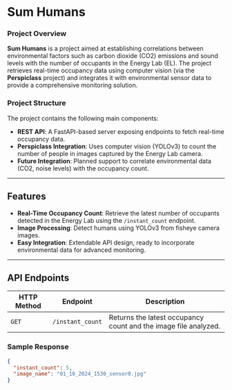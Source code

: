 # Sum Humans

### Project Overview

**Sum Humans** is a project aimed at establishing correlations between environmental factors such as carbon dioxide (CO2) emissions and sound levels with the number of occupants in the Energy Lab (EL). The project retrieves real-time occupancy data using computer vision (via the **Perspiclass** project) and integrates it with environmental sensor data to provide a comprehensive monitoring solution.

### Project Structure

The project contains the following main components:
- **REST API**: A FastAPI-based server exposing endpoints to fetch real-time occupancy data.
- **Perspiclass Integration**: Uses computer vision (YOLOv3) to count the number of people in images captured by the Energy Lab camera.
- **Future Integration**: Planned support to correlate environmental data (CO2, noise levels) with the occupancy count.

---

## Features

- **Real-Time Occupancy Count**: Retrieve the latest number of occupants detected in the Energy Lab using the `/instant_count` endpoint.
- **Image Processing**: Detect humans using YOLOv3 from fisheye camera images.
- **Easy Integration**: Extendable API design, ready to incorporate environmental data for advanced monitoring.

---

## API Endpoints

| HTTP Method | Endpoint          | Description                                |
| ----------- | ----------------- | ------------------------------------------ |
| `GET`       | `/instant_count`   | Returns the latest occupancy count and the image file analyzed. |

### Sample Response

```json
{
  "instant_count": 5,
  "image_name": "01_10_2024_1530_sensor0.jpg"
}
